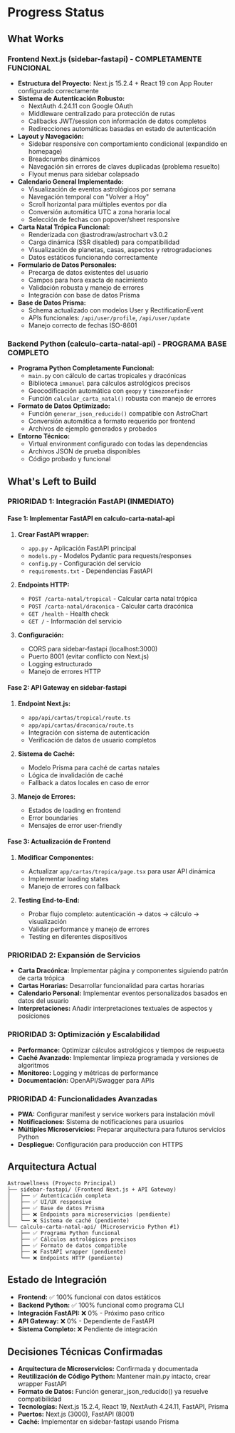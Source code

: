 # Progress Status

## What Works

### **Frontend Next.js (sidebar-fastapi) - COMPLETAMENTE FUNCIONAL**
*   **Estructura del Proyecto:** Next.js 15.2.4 + React 19 con App Router configurado correctamente
*   **Sistema de Autenticación Robusto:** 
    - NextAuth 4.24.11 con Google OAuth
    - Middleware centralizado para protección de rutas
    - Callbacks JWT/session con información de datos completos
    - Redirecciones automáticas basadas en estado de autenticación
*   **Layout y Navegación:**
    - Sidebar responsive con comportamiento condicional (expandido en homepage)
    - Breadcrumbs dinámicos
    - Navegación sin errores de claves duplicadas (problema resuelto)
    - Flyout menus para sidebar colapsado
*   **Calendario General Implementado:**
    - Visualización de eventos astrológicos por semana
    - Navegación temporal con "Volver a Hoy"
    - Scroll horizontal para múltiples eventos por día
    - Conversión automática UTC a zona horaria local
    - Selección de fechas con popover/sheet responsive
*   **Carta Natal Trópica Funcional:**
    - Renderizada con @astrodraw/astrochart v3.0.2
    - Carga dinámica (SSR disabled) para compatibilidad
    - Visualización de planetas, casas, aspectos y retrogradaciones
    - Datos estáticos funcionando correctamente
*   **Formulario de Datos Personales:**
    - Precarga de datos existentes del usuario
    - Campos para hora exacta de nacimiento
    - Validación robusta y manejo de errores
    - Integración con base de datos Prisma
*   **Base de Datos Prisma:**
    - Schema actualizado con modelos User y RectificationEvent
    - APIs funcionales: `/api/user/profile`, `/api/user/update`
    - Manejo correcto de fechas ISO-8601

### **Backend Python (calculo-carta-natal-api) - PROGRAMA BASE COMPLETO**
*   **Programa Python Completamente Funcional:**
    - `main.py` con cálculo de cartas tropicales y dracónicas
    - Biblioteca `immanuel` para cálculos astrológicos precisos
    - Geocodificación automática con `geopy` y `timezonefinder`
    - Función `calcular_carta_natal()` robusta con manejo de errores
*   **Formato de Datos Optimizado:**
    - Función `generar_json_reducido()` compatible con AstroChart
    - Conversión automática a formato requerido por frontend
    - Archivos de ejemplo generados y probados
*   **Entorno Técnico:**
    - Virtual environment configurado con todas las dependencias
    - Archivos JSON de prueba disponibles
    - Código probado y funcional

## What's Left to Build

### **PRIORIDAD 1: Integración FastAPI (INMEDIATO)**

#### **Fase 1: Implementar FastAPI en calculo-carta-natal-api**
1. **Crear FastAPI wrapper:**
   - `app.py` - Aplicación FastAPI principal
   - `models.py` - Modelos Pydantic para requests/responses
   - `config.py` - Configuración del servicio
   - `requirements.txt` - Dependencias FastAPI

2. **Endpoints HTTP:**
   - `POST /carta-natal/tropical` - Calcular carta natal trópica
   - `POST /carta-natal/draconica` - Calcular carta dracónica
   - `GET /health` - Health check
   - `GET /` - Información del servicio

3. **Configuración:**
   - CORS para sidebar-fastapi (localhost:3000)
   - Puerto 8001 (evitar conflicto con Next.js)
   - Logging estructurado
   - Manejo de errores HTTP

#### **Fase 2: API Gateway en sidebar-fastapi**
1. **Endpoint Next.js:**
   - `app/api/cartas/tropical/route.ts`
   - `app/api/cartas/draconica/route.ts`
   - Integración con sistema de autenticación
   - Verificación de datos de usuario completos

2. **Sistema de Caché:**
   - Modelo Prisma para caché de cartas natales
   - Lógica de invalidación de caché
   - Fallback a datos locales en caso de error

3. **Manejo de Errores:**
   - Estados de loading en frontend
   - Error boundaries
   - Mensajes de error user-friendly

#### **Fase 3: Actualización de Frontend**
1. **Modificar Componentes:**
   - Actualizar `app/cartas/tropica/page.tsx` para usar API dinámica
   - Implementar loading states
   - Manejo de errores con fallback

2. **Testing End-to-End:**
   - Probar flujo completo: autenticación → datos → cálculo → visualización
   - Validar performance y manejo de errores
   - Testing en diferentes dispositivos

### **PRIORIDAD 2: Expansión de Servicios**
*   **Carta Dracónica:** Implementar página y componentes siguiendo patrón de carta trópica
*   **Cartas Horarias:** Desarrollar funcionalidad para cartas horarias
*   **Calendario Personal:** Implementar eventos personalizados basados en datos del usuario
*   **Interpretaciones:** Añadir interpretaciones textuales de aspectos y posiciones

### **PRIORIDAD 3: Optimización y Escalabilidad**
*   **Performance:** Optimizar cálculos astrológicos y tiempos de respuesta
*   **Caché Avanzado:** Implementar limpieza programada y versiones de algoritmos
*   **Monitoreo:** Logging y métricas de performance
*   **Documentación:** OpenAPI/Swagger para APIs

### **PRIORIDAD 4: Funcionalidades Avanzadas**
*   **PWA:** Configurar manifest y service workers para instalación móvil
*   **Notificaciones:** Sistema de notificaciones para usuarios
*   **Múltiples Microservicios:** Preparar arquitectura para futuros servicios Python
*   **Despliegue:** Configuración para producción con HTTPS

## Arquitectura Actual

```
Astrowellness (Proyecto Principal)
├── sidebar-fastapi/ (Frontend Next.js + API Gateway)
│   ├── ✅ Autenticación completa
│   ├── ✅ UI/UX responsive
│   ├── ✅ Base de datos Prisma
│   ├── ❌ Endpoints para microservicios (pendiente)
│   └── ❌ Sistema de caché (pendiente)
└── calculo-carta-natal-api/ (Microservicio Python #1)
    ├── ✅ Programa Python funcional
    ├── ✅ Cálculos astrológicos precisos
    ├── ✅ Formato de datos compatible
    ├── ❌ FastAPI wrapper (pendiente)
    └── ❌ Endpoints HTTP (pendiente)
```

## Estado de Integración

- **Frontend:** ✅ 100% funcional con datos estáticos
- **Backend Python:** ✅ 100% funcional como programa CLI
- **Integración FastAPI:** ❌ 0% - Próximo paso crítico
- **API Gateway:** ❌ 0% - Dependiente de FastAPI
- **Sistema Completo:** ❌ Pendiente de integración

## Decisiones Técnicas Confirmadas

- **Arquitectura de Microservicios:** Confirmada y documentada
- **Reutilización de Código Python:** Mantener main.py intacto, crear wrapper FastAPI
- **Formato de Datos:** Función generar_json_reducido() ya resuelve compatibilidad
- **Tecnologías:** Next.js 15.2.4, React 19, NextAuth 4.24.11, FastAPI, Prisma
- **Puertos:** Next.js (3000), FastAPI (8001)
- **Caché:** Implementar en sidebar-fastapi usando Prisma
